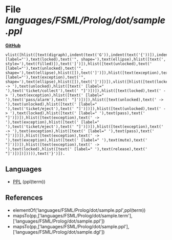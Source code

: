 # File _languages/FSML/Prolog/dot/sample.ppl_
**[GitHub](https://github.com/softlang/yas/blob/master/languages/FSML/Prolog/dot/sample.ppl)**
```
vlist([hlist([text(digraph),indent(text('G')),indent(text('{'))]),indent(indent(vbox(vlist([hlist([text(locked),text(' [label="'),text(locked),text('", shape='),text(ellipse),hlist([text(', style='),text(filled)]),text(']')]),hlist([text(unlocked),text(' [label="'),text(unlocked),text('", shape='),text(ellipse),hlist([]),text(']')]),hlist([text(exception),text(' [label="'),text(exception),text('", shape='),text(ellipse),hlist([]),text(']')])]),vlist([hlist([text(locked),text(' -> '),text(unlocked),hlist([text(' [label=" '),text('ticket/collect'),text(' "]')])]),hlist([text(locked),text(' -> '),text(exception),hlist([text(' [label=" '),text('pass/alarm'),text(' "]')])]),hlist([text(unlocked),text(' -> '),text(unlocked),hlist([text(' [label=" '),text('ticket/eject'),text(' "]')])]),hlist([text(unlocked),text(' -> '),text(locked),hlist([text(' [label=" '),text(pass),text(' "]')])]),hlist([text(exception),text(' -> '),text(exception),hlist([text(' [label=" '),text('ticket/eject'),text(' "]')])]),hlist([text(exception),text(' -> '),text(exception),hlist([text(' [label=" '),text(pass),text(' "]')])]),hlist([text(exception),text(' -> '),text(exception),hlist([text(' [label=" '),text(mute),text(' "]')])]),hlist([text(exception),text(' -> '),text(locked),hlist([text(' [label=" '),text(release),text(' "]')])])])))),text('}')]).
```

## Languages
* [PPL](../languages/PPL.md) (ppl(term))

## References
* elementOf('languages/FSML/Prolog/dot/sample.ppl',ppl(term))
* mapsTo(pp,['languages/FSML/Prolog/dot/sample.term'],['languages/FSML/Prolog/dot/sample.ppl'])
* mapsTo(pp,['languages/FSML/Prolog/dot/sample.ppl'],['languages/FSML/Prolog/dot/sample.dgl'])
